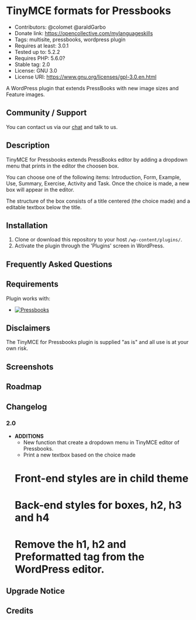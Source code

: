 # TinyMCE formats for Pressbooks

* Contributors: @colomet @araldGarbo
* Donate link: https://opencollective.com/mylanguageskills
* Tags: multisite, pressbooks, wordpress plugin
* Requires at least: 3.0.1
* Tested up to: 5.2.2
* Requires PHP: 5.6.0?
* Stable tag: 2.0
* License: GNU 3.0
* License URI: https://www.gnu.org/licenses/gpl-3.0.en.html

A WordPress plugin that extends PressBooks with new image sizes and Feature images.

## Community / Support

You can contact us via our [chat](https://gitter.im/books4languages/)  and talk to us.

## Description

TinyMCE for Pressbooks extends PressBooks editor by adding a dropdown menu that prints in the editor the choosen box.

You can choose one of the following items: Introduction, Form, Example, Use, Summary, Exercise, Activity and Task.
Once the choice is made, a new box will appear in the editor.

The structure of the box consists of a title centered (the choice made) and a editable textbox below the title.

## Installation

1. Clone or download this repository to your host ```/wp-content/plugins/```.
1. Activate the plugin through the 'Plugins' screen in WordPress.

## Frequently Asked Questions

## Requirements

Plugin works with:

 * [![Pressbooks](https://img.shields.io/badge/Pressbooks-V%205.3.0-red.svg)](https://github.com/pressbooks/pressbooks/releases/tag/5.3.0)

## Disclaimers

The TinyMCE for Pressbooks plugin is supplied "as is" and all use is at your own risk.

## Screenshots

## Roadmap

## Changelog

### 2.0
* **ADDITIONS**
    * New function that create a dropdown menu in TinyMCE editor of Pressbooks.
    * Print a new textbox based on the choice made
    # Front-end styles are in child theme
    # Back-end styles for boxes, h2, h3 and h4
    # Remove the h1, h2 and Preformatted tag from the WordPress editor.

## Upgrade Notice

## Credits
